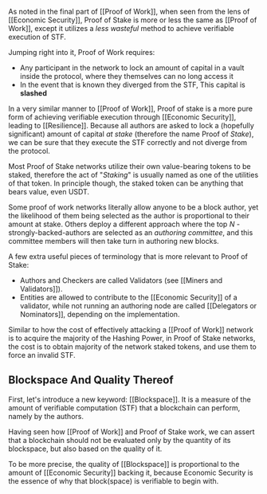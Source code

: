 As noted in the final part of [[Proof of Work]], when seen from the lens of [[Economic Security]], Proof of Stake is more or less the same as [[Proof of Work]], except it utilizes a *less wasteful* method to achieve verifiable execution of STF.

Jumping right into it, Proof of Work requires: 
- Any participant in the network to lock an amount of capital in a vault inside the protocol, where they themselves can no long access it
- In the event that is known they diverged from the STF, This capital is **slashed**

In a very similar manner to [[Proof of Work]], Proof of stake is a more pure form of achieving verifiable execution through [[Economic Security]], leading to [[Resilience]]. Because all authors are asked to lock a (hopefully significant) amount of capital *at stake* (therefore the name Proof of *Stake*), we can be sure that they execute the STF correctly and not diverge from the protocol.

Most Proof of Stake networks utilize their own value-bearing tokens to be staked, therefore the act of "*Staking*" is usually named as one of the utilities of that token. In principle though, the staked token can be anything that bears value, even USDT. 

Some proof of work networks literally allow anyone to be a block author, yet the likelihood of them being selected as the author is proportional to their amount at stake. Others deploy a different approach where the top $N$ -strongly-backed-authors are selected as an *authoring committee*, and this committee members will then take turn in authoring new blocks. 

A few extra useful pieces of terminology that is more relevant to Proof of Stake:
- Authors and Checkers are called Validators (see [[Miners and Validators]]).
- Entities are allowed to contribute to the [[Economic Security]] of a validator, while not running an authoring node are called [[Delegators or Nominators]], depending on the implementation. 

Similar to how the cost of effectively attacking a [[Proof of Work]] network is to acquire the majority of the Hashing Power, in Proof of Stake networks, the cost is to obtain majority of the network staked tokens, and use them to force an invalid STF. 
## Blockspace And Quality Thereof
First, let's introduce a new keyword: [[Blockspace]]. It is a measure of the amount of verifiable computation (STF) that a blockchain can perform, namely by the authors.

Having seen how [[Proof of Work]] and Proof of Stake work, we can assert that a blockchain should not be evaluated only by the quantity of its blockspace, but also based on the quality of it. 

To be more precise, the quality of [[Blockspace]] is proportional to the amount of [[Economic Security]] backing it, because Economic Security is the essence of why that block(space) is verifiable to begin with.
